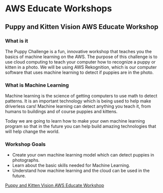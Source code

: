 # AWS Educate Workshops

## Puppy and Kitten Vision AWS Educate Workshop

### What is it

The Puppy Challenge is a fun, innovative workshop that teaches you the basics of machine learning on the AWS. The purpose of this challenge is to use cloud computing to teach your computer how to recognize a puppy or kitten in a photo. We will be using AWS Rekognition, which is our computer software that uses machine learning to detect if puppies are in the photo.

### What is Machine Learning

Machine learning is the science of getting computers to use math to detect patterns. It is an important technology which is being used to help make driverless cars! Machine learning can detect anything you teach it, from humans to buildings and of course puppies and kittens.

Today we are going to learn how to make your own machine learning program so that in the future you can help build amazing technologies that will help change the world.

### Workshop Goals

* Create your own machine learning model which can detect puppies in photographs.
* Learn about the basic skills needed for Machine Learning.
* Understand how machine learning and the cloud can be used in the future.

[Puppy and Kitten Vision AWS Educate Workshop](https://aws-educate.jacobcantwell.com/)
